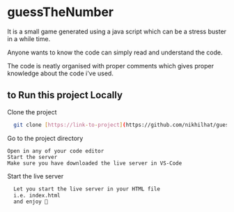 
# guessTheNumber

It is a small game generated using a java script which can be a stress buster in a while time. 

Anyone wants to know the code can simply read and understand the code. 

The code is neatly organised with proper comments which gives proper knowledge about the code i've used.


## to Run this project Locally

Clone the project

```bash
  git clone [https://link-to-project](https://github.com/nikhilhat/guessTheNumber.git)
```

Go to the project directory

```
Open in any of your code editor
Start the server
Make sure you have downloaded the live server in VS-Code
```

Start the live server

```bash
  Let you start the live server in your HTML file 
  i.e. index.html
  and enjoy 💫

```

